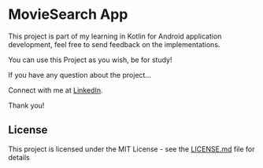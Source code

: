 # MovieSearch App

This project is part of my learning in Kotlin for Android application development, feel free to send feedback on the implementations.

You can use this Project as you wish, be for study!

If you have any question about the project...

Connect with me at [LinkedIn](https://www.linkedin.com/in/igorhl/).

Thank you!

## License

This project is licensed under the MIT License - see the [LICENSE.md](https://github.com/steniowagner/mindCast/blob/master/LICENSE) file for details
